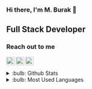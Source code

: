 ### Hi there, I'm M. Burak 👋
## Full Stack Developer

### Reach out to me

[<img  width="22" src="https://unpkg.com/simple-icons@v4/icons/youtube.svg" align="left" />][youtube]
[<img  width="22" src="https://unpkg.com/simple-icons@v4/icons/twitter.svg" align="left" />][twitter]
[<img  width="22" src="https://unpkg.com/simple-icons@v4/icons/linkedin.svg" align="left" />][linkedin]

<br />
<br />

<details>
<summary>:bulb: Github Stats</summary>
<img src="https://github-readme-stats.vercel.app/api?username=mburakdndr&&show_icons=true&title_color=ffffff&icon_color=bb2acf&text_color=daf7dc&bg_color=151515">
</details>

<details>
<summary>:bulb:  Most Used Languages</summary>
<img src="https://github-readme-stats.vercel.app/api/top-langs/?username=mburakdndr&layout=compact" >
</details>

[twitter]: https://twitter.com/mburakdndr
[youtube]: https://www.youtube.com/c/desponres
[linkedin]: https://www.linkedin.com/in/mburakdndr/
